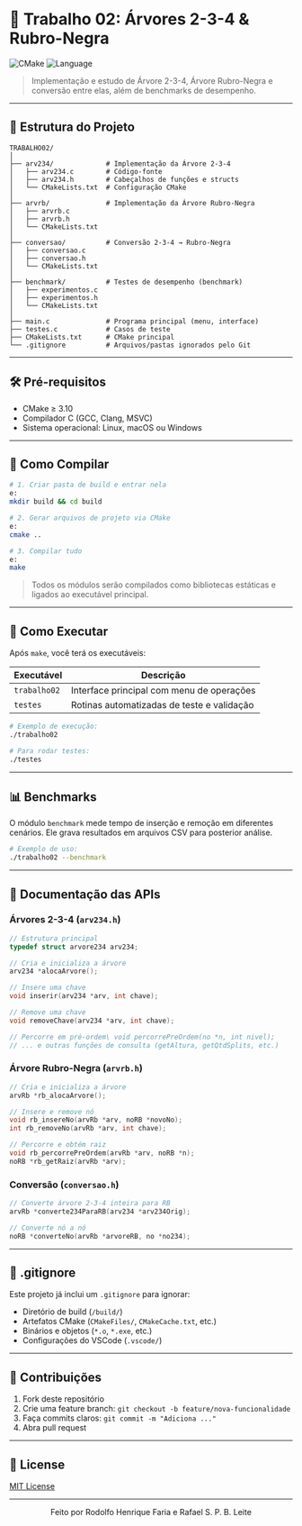 # 🌳 Trabalho 02: Árvores 2-3-4 & Rubro-Negra

![CMake](https://img.shields.io/badge/CMake-3.10%2B-blue) ![Language](https://img.shields.io/badge/Linguagem-C-brightgreen)

> Implementação e estudo de Árvore 2-3-4, Árvore Rubro-Negra e conversão entre elas, além de benchmarks de desempenho.

---

## 📂 Estrutura do Projeto

```
TRABALHO02/
│
├── arv234/             # Implementação da Árvore 2-3-4
│   ├── arv234.c        # Código-fonte
│   ├── arv234.h        # Cabeçalhos de funções e structs
│   └── CMakeLists.txt  # Configuração CMake
│
├── arvrb/              # Implementação da Árvore Rubro-Negra
│   ├── arvrb.c
│   ├── arvrb.h
│   └── CMakeLists.txt
│
├── conversao/          # Conversão 2-3-4 → Rubro-Negra
│   ├── conversao.c
│   ├── conversao.h
│   └── CMakeLists.txt
│
├── benchmark/          # Testes de desempenho (benchmark)
│   ├── experimentos.c
│   ├── experimentos.h
│   └── CMakeLists.txt
│
├── main.c              # Programa principal (menu, interface)
├── testes.c            # Casos de teste
├── CMakeLists.txt      # CMake principal
└── .gitignore          # Arquivos/pastas ignorados pelo Git
```

---

## 🛠️ Pré-requisitos

* CMake ≥ 3.10
* Compilador C (GCC, Clang, MSVC)
* Sistema operacional: Linux, macOS ou Windows

---

## 🚀 Como Compilar

```bash
# 1. Criar pasta de build e entrar nela
e:
mkdir build && cd build

# 2. Gerar arquivos de projeto via CMake
e:
cmake ..

# 3. Compilar tudo
e:
make
```

> Todos os módulos serão compilados como bibliotecas estáticas e ligados ao executável principal.

---

## 🎯 Como Executar

Após `make`, você terá os executáveis:

| Executável   | Descrição                                  |
| ------------ | ------------------------------------------ |
| `trabalho02` | Interface principal com menu de operações  |
| `testes`     | Rotinas automatizadas de teste e validação |

```bash
# Exemplo de execução:
./trabalho02

# Para rodar testes:
./testes
```

---

## 📊 Benchmarks

O módulo `benchmark` mede tempo de inserção e remoção em diferentes cenários.
Ele grava resultados em arquivos CSV para posterior análise.

```bash
# Exemplo de uso:
./trabalho02 --benchmark
```

---

## 📝 Documentação das APIs

### Árvores 2-3-4 (`arv234.h`)

```c
// Estrutura principal
typedef struct arvore234 arv234;

// Cria e inicializa a árvore
arv234 *alocaArvore();

// Insere uma chave
void inserir(arv234 *arv, int chave);

// Remove uma chave
void removeChave(arv234 *arv, int chave);

// Percorre em pré-ordem\ void percorrePreOrdem(no *n, int nivel);
// ... e outras funções de consulta (getAltura, getQtdSplits, etc.)
```

### Árvore Rubro-Negra (`arvrb.h`)

```c
// Cria e inicializa a árvore
arvRb *rb_alocaArvore();

// Insere e remove nó
void rb_insereNo(arvRb *arv, noRB *novoNo);
int rb_removeNo(arvRb *arv, int chave);

// Percorre e obtém raiz
void rb_percorrePreOrdem(arvRb *arv, noRB *n);
noRB *rb_getRaiz(arvRb *arv);
```

### Conversão (`conversao.h`)

```c
// Converte árvore 2-3-4 inteira para RB
arvRb *converte234ParaRB(arv234 *arv234Orig);

// Converte nó a nó
noRB *converteNo(arvRb *arvoreRB, no *no234);
```

---

## 📝 .gitignore

Este projeto já inclui um `.gitignore` para ignorar:

* Diretório de build (`/build/`)
* Artefatos CMake (`CMakeFiles/`, `CMakeCache.txt`, etc.)
* Binários e objetos (`*.o`, `*.exe`, etc.)
* Configurações do VSCode (`.vscode/`)

---

## 🤝 Contribuições

1. Fork deste repositório
2. Crie uma feature branch: `git checkout -b feature/nova-funcionalidade`
3. Faça commits claros: `git commit -m "Adiciona ..."`
4. Abra pull request

---

## 📄 License

[MIT License](./LICENSE)

---

<p align="center">Feito por Rodolfo Henrique Faria e Rafael S. P. B. Leite</p>
